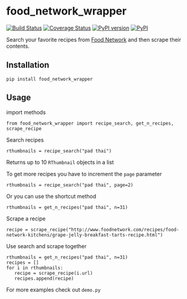 # food_network_wrapper

[![Build Status](https://travis-ci.org/benawad/food_network_wrapper.svg?branch=master)](https://travis-ci.org/benawad/food_network_wrapper)
[![Coverage Status](https://coveralls.io/repos/github/benawad/food_network_wrapper/badge.svg?branch=master)](https://coveralls.io/github/benawad/food_network_wrapper?branch=master)
[![PyPI version](https://badge.fury.io/py/food_network_wrapper.svg)](https://badge.fury.io/py/food_network_wrapper)
[![PyPI](https://img.shields.io/pypi/pyversions/Django.svg?maxAge=2592000)](https://badge.fury.io/py/food_network_wrapper)

Search your favorite recipes from [Food Network](http://foodnetwork.com) and then scrape their contents.

## Installation

```
pip install food_network_wrapper
```

## Usage

import methods

```
from food_network_wrapper import recipe_search, get_n_recipes, scrape_recipe
```

Search recipes

```
rthumbnails = recipe_search("pad thai")
```

Returns up to 10 `RThumbnail` objects in a list

To get more recipes you have to increment the `page` parameter

```
rthumbnails = recipe_search("pad thai", page=2)
```

Or you can use the shortcut method

```
rthumbnails = get_n_recipes("pad thai", n=31) 
```

Scrape a recipe

```
recipe = scrape_recipe("http://www.foodnetwork.com/recipes/food-network-kitchens/grape-jelly-breakfast-tarts-recipe.html")
```

Use search and scrape together

```
rthumbnails = get_n_recipes("pad thai", n=31) 
recipes = []
for i in rthumbnails:
   recipe = scrape_recipe(i.url) 
   recipes.append(recipe)
```

For more examples check out `demo.py`

